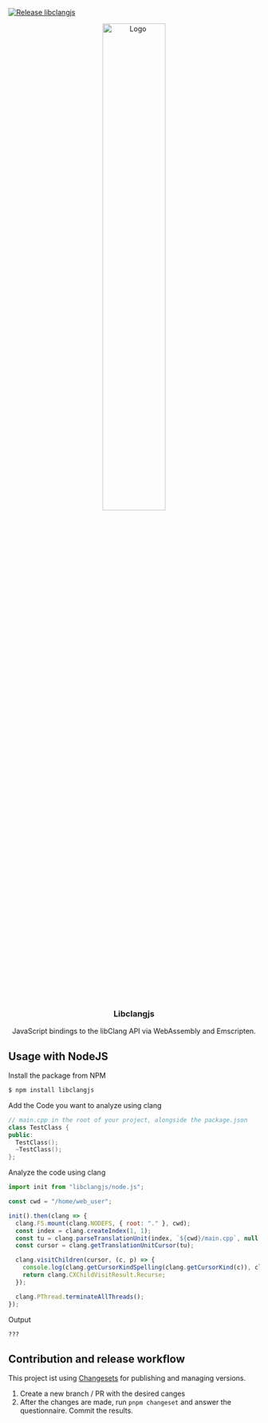 [![Release libclangjs](https://github.com/donalffons/libclangjs/actions/workflows/build.yml/badge.svg)](https://github.com/donalffons/libclangjs/actions/workflows/build.yml)

<p align="center">
  <img src="https://github.com/donalffons/libclangjs/raw/master/images/logo-transparent.png" alt="Logo" width="50%">

  <h3 align="center">Libclangjs</h3>

  <p align="center">
    JavaScript bindings to the libClang API via WebAssembly and Emscripten.
  </p>
</p>

## Usage with NodeJS

Install the package from NPM

```bash
$ npm install libclangjs
```

Add the Code you want to analyze using clang

```cpp
// main.cpp in the root of your project, alongside the package.json
class TestClass {
public:
  TestClass();
  ~TestClass();
};
```

Analyze the code using clang

```js
import init from "libclangjs/node.js";

const cwd = "/home/web_user";

init().then(clang => {
  clang.FS.mount(clang.NODEFS, { root: "." }, cwd);
  const index = clang.createIndex(1, 1);
  const tu = clang.parseTranslationUnit(index, `${cwd}/main.cpp`, null, null, 0);
  const cursor = clang.getTranslationUnitCursor(tu);

  clang.visitChildren(cursor, (c, p) => {
    console.log(clang.getCursorKindSpelling(clang.getCursorKind(c)), clang.getCursorSpelling(c), clang.getPresumedLocation(clang.getCursorLocation(c)), "\n");
    return clang.CXChildVisitResult.Recurse;
  });

  clang.PThread.terminateAllThreads();
});
```

Output

```txt
???
```

## Contribution and release workflow

This project ist using [Changesets](https://github.com/changesets) for publishing and managing versions.

1. Create a new branch / PR with the desired canges
2. After the changes are made, run `pnpm changeset` and answer the questionnaire. Commit the results.
